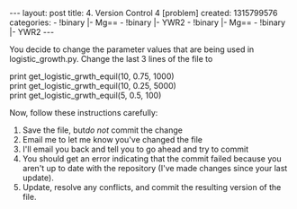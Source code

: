 --- layout: post title: 4. Version Control 4 [problem] created:
1315799576 categories: - !binary |- Mg== - !binary |- YWR2 - !binary |-
Mg== - !binary |- YWR2 ---

You decide to change the parameter values that are being used in
logistic\_growth.py. Change the last 3 lines of the file to

print get\_logistic\_grwth\_equil(10, 0.75, 1000)\
print get\_logistic\_grwth\_equil(10, 0.25, 5000)\
print get\_logistic\_grwth\_equil(5, 0.5, 100)

Now, follow these instructions carefully:

1.  Save the file, but*do not* commit the change
2.  Email me to let me know you've changed the file
3.  I'll email you back and tell you to go ahead and try to commit
4.  You should get an error indicating that the commit failed because
    you aren't up to date with the repository (I've made changes since
    your last update).
5.  Update, resolve any conflicts, and commit the resulting version of
    the file.

